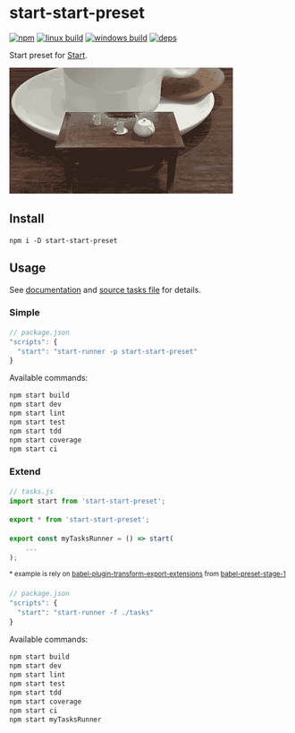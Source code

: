 # start-start-preset

[![npm](https://img.shields.io/npm/v/start-start-preset.svg?style=flat-square)](https://www.npmjs.com/package/start-start-preset)
[![linux build](https://img.shields.io/travis/start-runner/start-preset/master.svg?label=linux&style=flat-square)](https://travis-ci.org/start-runner/start-preset)
[![windows build](https://img.shields.io/appveyor/ci/start-runner/start-preset/master.svg?label=windows&style=flat-square)](https://ci.appveyor.com/project/start-runner/start-preset)
[![deps](https://img.shields.io/gemnasium/start-runner/start-preset.svg?style=flat-square)](https://gemnasium.com/start-runner/start-preset)

Start preset for [Start](https://github.com/start-runner/start).

![recursion](pic.gif)

## Install

```
npm i -D start-start-preset
```

## Usage

See [documentation](https://github.com/start-runner/start#readme) and [source tasks file](lib/index.js) for details.

### Simple

```js
// package.json
"scripts": {
  "start": "start-runner -p start-start-preset"
}
```

Available commands:

```
npm start build
npm start dev
npm start lint
npm start test
npm start tdd
npm start coverage
npm start ci
```

### Extend

```js
// tasks.js
import start from 'start-start-preset';

export * from 'start-start-preset';

export const myTasksRunner = () => start(
    ...
);
```

<sup>* example is rely on [babel-plugin-transform-export-extensions](https://babeljs.io/docs/plugins/transform-export-extensions/) from [babel-preset-stage-1](https://babeljs.io/docs/plugins/preset-stage-1/)</sup>

```js
// package.json
"scripts": {
  "start": "start-runner -f ./tasks"
}
```

Available commands:

```
npm start build
npm start dev
npm start lint
npm start test
npm start tdd
npm start coverage
npm start ci
npm start myTasksRunner
```
